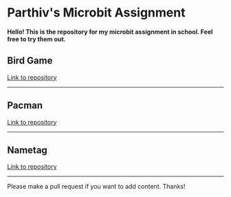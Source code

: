 # Parthiv's Microbit Assignment

**Hello! This is the repository for my microbit assignment in school. Feel free to try them out.**

## Bird Game
[Link to repository](https://github.com/TheAlphaDev/makecode-bird-game)

---

## Pacman
[Link to repository](https://github.com/TheAlphaDev/makecode-pacman)

---

## Nametag
[Link to repository](https://github.com/TheAlphaDev/makecode-nametag)

---
Please make a pull request if you want to add content. Thanks!

